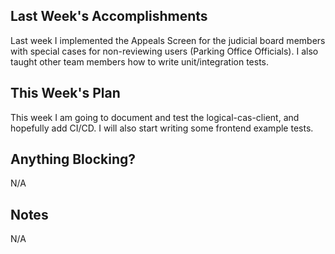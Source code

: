 ## Last Week's Accomplishments

Last week I implemented the Appeals Screen for the judicial board members with special cases for non-reviewing users (Parking Office Officials).
I also taught other team members how to write unit/integration tests.

## This Week's Plan

This week I am going to document and test the logical-cas-client, and hopefully add CI/CD.
I will also start writing some frontend example tests.

## Anything Blocking?

N/A

## Notes

N/A
